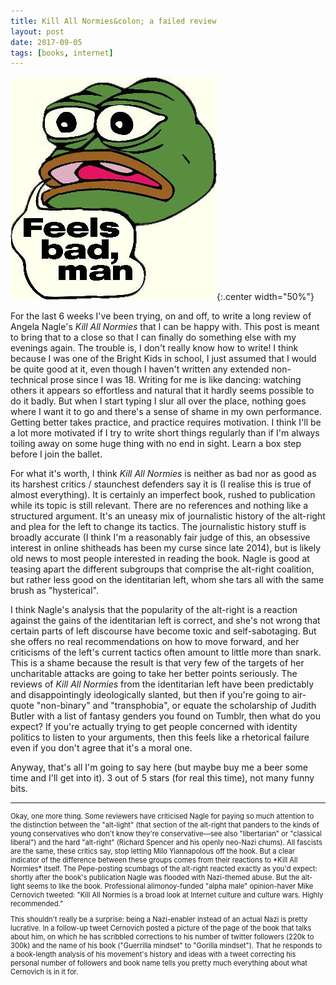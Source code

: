 ```yaml
---
title: Kill All Normies&colon; a failed review
layout: post
date: 2017-09-05
tags: [books, internet]
---
```


![Feels bad man](/assets/img/posts/2017-09-05/feelsbadman.jpg){:.center width="50%"}

For the last 6 weeks I've been trying, on and off, to write a long review of Angela Nagle's *Kill All Normies* that I can be happy with. This post is meant to bring that to a close so that I can finally do something else with my evenings again. The trouble is, I don't really know how to write! I think because I was one of the Bright Kids in school, I just assumed that I would be quite good at it, even though I haven't written any extended non-technical prose since I was 18. Writing for me is like dancing: watching others it appears so effortless and natural that it hardly seems possible to do it badly. But when I start typing I slur all over the place, nothing goes where I want it to go and there's a sense of shame in my own performance.
Getting better takes practice, and practice requires motivation. I think I'll be a lot more motivated if I try to write short things regularly than if I'm always toiling away on some huge thing with no end in sight. Learn a box step before I join the ballet.

For what it's worth, I think *Kill All Normies* is neither as bad nor as good as its harshest critics / staunchest defenders say it is (I realise this is true of almost everything). It is certainly an imperfect book, rushed to publication while its topic is still relevant. There are no references and nothing like a structured argument. It's an uneasy mix of journalistic history of the alt-right and plea for the left to change its tactics. The journalistic history stuff is broadly accurate (I think I'm a reasonably fair judge of this, an obsessive interest in online shitheads has been my curse since late 2014), but is likely old news to most people interested in reading the book. Nagle is good at teasing apart the different subgroups that comprise the alt-right coalition, but rather less good on the identitarian left, whom she tars all with the same brush as "hysterical".

I think Nagle's analysis that the popularity of the alt-right is a reaction against the gains of the identitarian left is correct, and she's not wrong that certain parts of left discourse have become toxic and self-sabotaging. But she offers no real recommendations on how to move forward, and her criticisms of the left's current tactics often amount to little more than snark. This is a shame because the result is that very few of the targets of her uncharitable attacks are going to take her better points seriously. The reviews of *Kill All Normies* from the identitarian left have been predictably and disappointingly ideologically slanted, but then if you're going to air-quote "non-binary" and "transphobia", or equate the scholarship of Judith Butler with a list of fantasy genders you found on Tumblr, then what do you expect? If you're actually trying to get people concerned with identity politics to listen to your arguments, then this feels like a rhetorical failure even if you don't agree that it's a moral one.

Anyway, that's all I'm going to say here (but maybe buy me a beer some time and I'll get into it). 3 out of 5 stars (for real this time), not many funny bits.

<hr>
<div style="font-size: 80%">
Okay, one more thing. Some reviewers have criticised Nagle for paying so much attention to the distinction between the "alt-light" (that section of the alt-right that panders to the kinds of young conservatives who don't know they're conservative&mdash;see also "libertarian" or "classical liberal") and the hard "alt-right" (Richard Spencer and his openly neo-Nazi chums). All fascists are the same, these critics say, stop letting Milo Yiannapolous off the hook. But a clear indicator of the difference between these groups comes from their reactions to *Kill All Normies* itself. The Pepe-posting scumbags of the alt-right reacted exactly as you'd expect: shortly after the book's publication Nagle was flooded with Nazi-themed abuse. But the alt-light seems to like the book. Professional alimonoy-funded "alpha male" opinion-haver Mike Cernovich tweeted: "Kill All Normies is a broad look at Internet culture and culture wars. Highly recommended."

This shouldn't really be a surprise: being a Nazi-enabler instead of an actual Nazi is pretty lucrative. In a follow-up tweet Cernovich posted a picture of the page of the book that talks about him, on which he has scribbled corrections to his number of twitter followers (220k to 300k) and the name of his book ("Guerrilla mindset" to "Gorilla mindset"). That he responds to a book-length analysis of his movement's history and ideas with a tweet correcting his personal number of followers and book name tells you pretty much everything about what Cernovich is in it for.
</div>
